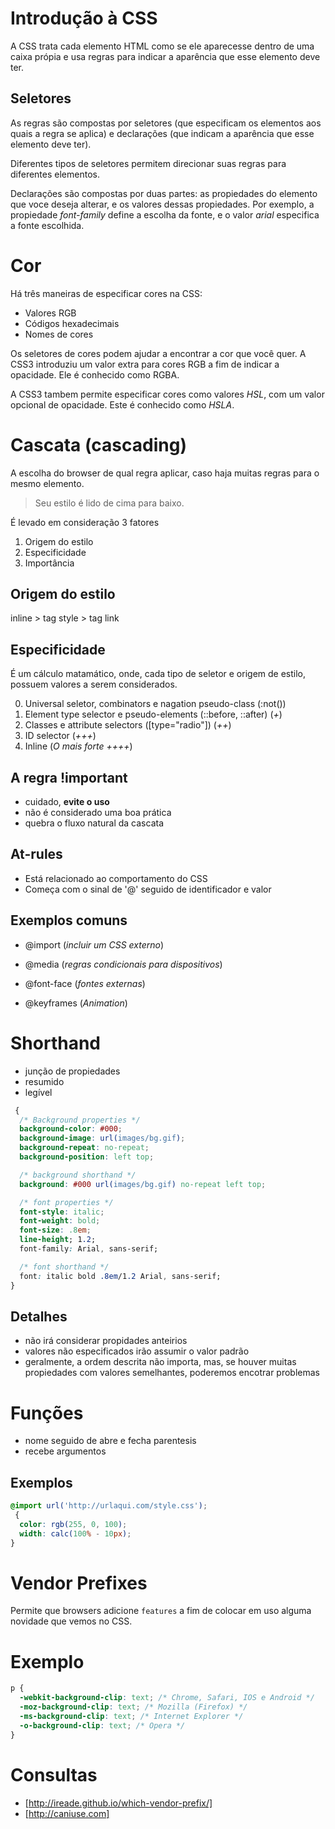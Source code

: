 # Introdução à CSS

A CSS trata cada elemento HTML como se ele aparecesse dentro
de uma caixa própia e usa regras para indicar a aparência que esse
elemento deve ter.

## Seletores

As regras são compostas por seletores (que especificam os elementos aos
quais a regra se aplica) e declarações (que indicam a aparência que esse
elemento deve ter).

Diferentes tipos de seletores permitem direcionar suas regras para diferentes
elementos.

Declarações são compostas por duas partes: as propiedades do elemento que voce
deseja alterar, e os valores dessas propiedades. Por exemplo, a propiedade
_font-family_ define a escolha da fonte, e o valor _arial_ especifica a fonte
escolhida.

# Cor

Há três maneiras de especificar cores na CSS:

- Valores RGB
- Códigos hexadecimais
- Nomes de cores

Os seletores de cores podem ajudar a encontrar a cor que você quer. A CSS3
introduziu um valor extra para cores RGB a fim de indicar a opacidade. Ele
é conhecido como RGBA.

A CSS3 tambem permite especificar cores como valores _HSL_, com um valor
opcional de opacidade. Este é conhecido como _HSLA_.

# Cascata (cascading)

A escolha do browser de qual regra aplicar, caso haja muitas regras para o
mesmo elemento.

> Seu estilo é lido de cima para baixo.

É levado em consideração 3 fatores

1. Origem do estilo
2. Especificidade
3. Importância

## Origem do estilo

inline > tag style > tag link

## Especificidade

É um cálculo matamático, onde, cada tipo de seletor e origem de estilo, possuem
valores a serem considerados.

0. Universal seletor, combinators e nagation pseudo-class (:not())
1. Element type selector e pseudo-elements (::before, ::after) (_+_)
2. Classes e attribute selectors ([type="radio"]) (_++_)
3. ID selector (_+++_)
4. Inline (_O mais forte ++++_)

## A regra !important

- cuidado, **evite o uso**
- não é considerado uma boa prática
- quebra o fluxo natural da cascata

## At-rules

- Está relacionado ao comportamento do CSS
- Começa com o sinal de '@' seguido de identificador e valor

## Exemplos comuns

- @import (_incluir um CSS externo_)

- @media (_regras condicionais para dispositivos_)

- @font-face (_fontes externas_)

- @keyframes (_Animation_)

# Shorthand

- junção de propiedades
- resumido
- legível

```css
 {
  /* Background properties */
  background-color: #000;
  background-image: url(images/bg.gif);
  background-repeat: no-repeat;
  background-position: left top;

  /* background shorthand */
  background: #000 url(images/bg.gif) no-repeat left top;

  /* font properties */
  font-style: italic;
  font-weight: bold;
  font-size: .8em;
  line-height; 1.2;
  font-family: Arial, sans-serif;

  /* font shorthand */
  font: italic bold .8em/1.2 Arial, sans-serif;
}
```

## Detalhes

- não irá considerar propidades anteirios
- valores não especificados irão assumir o valor padrão
- geralmente, a ordem descrita não importa, mas, se houver muitas propiedades
  com valores semelhantes, poderemos encotrar problemas

# Funções

- nome seguido de abre e fecha parentesis
- recebe argumentos

## Exemplos

```css
@import url('http://urlaqui.com/style.css');
 {
  color: rgb(255, 0, 100);
  width: calc(100% - 10px);
}
```

# Vendor Prefixes

Permite que browsers adicione `features` a fim de colocar
em uso alguma novidade que vemos no CSS.

# Exemplo

```css
p {
  -webkit-background-clip: text; /* Chrome, Safari, IOS e Android */
  -moz-background-clip: text; /* Mozilla (Firefox) */
  -ms-background-clip: text; /* Internet Explorer */
  -o-background-clip: text; /* Opera */
}
```

# Consultas

- [http://ireade.github.io/which-vendor-prefix/]
- [http://caniuse.com]
